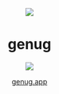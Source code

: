<p align="center">
  <img src="https://raw.githubusercontent.com/lj-n/standalone-genug/main/static/logo.svg" />
</p>

<h1 align="center">
genug
</h1>

<p align="center">
  <a href="https://github.com/lj-n/standalone-genug/actions/workflows/testing.yml">
    <img src="https://github.com/lj-n/standalone-genug/actions/workflows/testing.yml/badge.svg" />
  </a>
</p>

<p align="center">
  <a href="#soon">
    genug.app
  </a>
</p>